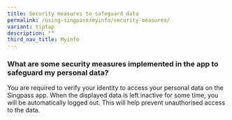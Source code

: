 ```yaml
---
title: Security measures to safeguard data
permalink: /using-singpass/myinfo/security-measures/
variant: tiptap
description: ""
third_nav_title: Myinfo
---
```

<h3>What are some security measures implemented in the app to safeguard my personal data?</h3>
<p>You are required to verify your identity to access your personal data
on the Singpass app. When the displayed data is left inactive for some
time, you will be automatically logged out. This will help prevent unauthorised
access to the data.</p>
